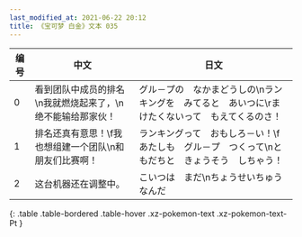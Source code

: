 ```yaml
---
last_modified_at: 2021-06-22 20:12
title: 《宝可梦 白金》文本 035
---
```

| 编号 | 中文 | 日文 |
| ---- | ---- | ---- |
| 0 | 看到团队中成员的排名\n我就燃烧起来了，\n绝不能输给那家伙！ | グル－プの　なかまどうしの\nランキングを　みてると　あいつに\rまけたくないって　もえてくるのさ！ |
| 1 | 排名还真有意思！\f我也想组建一个团队\n和朋友们比赛啊！ | ランキングって　おもしろ－い！\fあたしも　グル－プ　つくって\nともだちと　きょうそう　しちゃう！ |
| 2 | 这台机器还在调整中。 | こいつは　まだ\nちょうせいちゅう　なんだ |
{: .table .table-bordered .table-hover .xz-pokemon-text .xz-pokemon-text-Pt }